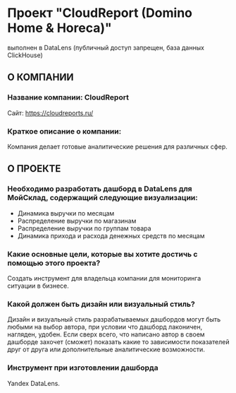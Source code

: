 # Проект "CloudReport (Domino Home & Horeca)" 
выполнен в DataLens (публичный доступ запрещен, база данных ClickHouse)
## О КОМПАНИИ
### Название компании: CloudReport
Сайт: https://cloudreports.ru/
### Краткое описание о компании: 
Компания делает готовые аналитические решения для различных сфер.
## О ПРОЕКТЕ
### Необходимо разработать дашборд в DataLens для МойСклад, содержащий следующие визуализации:
- Динамика выручки по месяцам
- Распределение выручки по магазинам
- Распределение выручки по группам товара
- Динамика прихода и расхода денежных средств по месяцам
### Какие основные цели, которые вы хотите достичь с помощью этого проекта? 
Создать инструмент для владельца компании для мониторинга ситуации в бизнесе. 
### Какой должен быть дизайн или визуальный стиль?
Дизайн и визуальный стиль разрабатываемых дашбордов могут быть любыми на выбор автора, при условии что дашборд лаконичен, нагляден, удобен.  Если сверх всего, что написано автор в своем дашборде захочет (сможет) показать какие то зависимости показателей друг от друга  или дополнительные аналитические возможности.
### Инструмент при изготовлении дашборда
Yandex DataLens.
